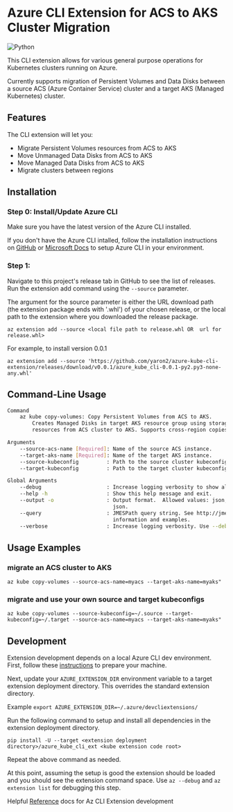 # Azure CLI Extension for ACS to AKS Cluster Migration

![Python](https://img.shields.io/pypi/pyversions/azure-cli.svg?maxAge=2592000)

This CLI extension allows for various general purpose operations for Kubernetes clusters running on Azure.

Currently supports migration of Persistent Volumes and Data Disks between a source ACS (Azure Container Service) cluster and a target AKS (Managed Kubernetes) cluster.

## Features

The CLI extension will let you:

- Migrate Persistent Volumes resources from ACS to AKS
- Move Unmanaged Data Disks from ACS to AKS 
- Move Managed Data Disks from ACS to AKS
- Migrate clusters between regions

## Installation

### Step 0: Install/Update Azure CLI

Make sure you have the latest version of the Azure CLI installed.

If you don't have the Azure CLI intalled, follow the installation instructions on [GitHub](https://github.com/Azure/azure-cli) or [Microsoft Docs](https://docs.microsoft.com/en-us/cli/azure/install-azure-cli?view=azure-cli-latest) to setup Azure CLI in your environment.

### Step 1: 

Navigate to this project's release tab in GitHub to see the list of releases. Run the extension add command using the `--source` parameter.

The argument for the source parameter is either the URL download path (the extension package ends with '.whl') of your chosen release, or the local path to the extension where you downloaded the release package.

`az extension add --source <local file path to release.whl OR  url for release.whl>`

For example, to install version 0.0.1

`az extension add --source 'https://github.com/yaron2/azure-kube-cli-extension/releases/download/v0.0.1/azure_kube_cli-0.0.1-py2.py3-none-any.whl'`

## Command-Line Usage

```bash
Command
    az kube copy-volumes: Copy Persistent Volumes from ACS to AKS.
        Creates Managed Disks in target AKS resource group using storage snapshots and copies PV k8s
        resources from ACS cluster to AKS. Supports cross-region copies.

Arguments
    --source-acs-name [Required]: Name of the source ACS instance.
    --target-aks-name [Required]: Name of the target AKS instance.
    --source-kubeconfig         : Path to the source cluster kubeconfig file.
    --target-kubeconfig         : Path to the target cluster kubeconfig file.

Global Arguments
    --debug                     : Increase logging verbosity to show all debug logs.
    --help -h                   : Show this help message and exit.
    --output -o                 : Output format.  Allowed values: json, jsonc, table, tsv.  Default:
                                  json.
    --query                     : JMESPath query string. See http://jmespath.org/ for more
                                  information and examples.
    --verbose                   : Increase logging verbosity. Use --debug for full debug logs.
```

## Usage Examples

### migrate an ACS cluster to AKS

`az kube copy-volumes --source-acs-name=myacs --target-aks-name=myaks"`

### migrate and use your own source and target kubeconfigs

`az kube copy-volumes --source-kubeconfig=~/.source --target-kubeconfig=~/.target --source-acs-name=myacs --target-aks-name=myaks"`

## Development

Extension development depends on a local Azure CLI dev environment. First, follow these [instructions](https://github.com/Azure/azure-cli/blob/master/doc/configuring_your_machine.md) to prepare your machine.

Next, update your `AZURE_EXTENSION_DIR` environment variable to a target extension deployment directory. This overrides the standard extension directory.

Example `export AZURE_EXTENSION_DIR=~/.azure/devcliextensions/`

Run the following command to setup and install all dependencies in the extension deployment directory.

`pip install -U --target <extension deployment directory>/azure_kube_cli_ext <kube extension code root>`

Repeat the above command as needed.

At this point, assuming the setup is good the extension should be loaded and you should see the extension command space. Use `az --debug` and `az extension list` for debugging this step.

Helpful [Reference](https://github.com/Azure/azure-cli/tree/master/doc/extensions) docs for Az CLI Extension development